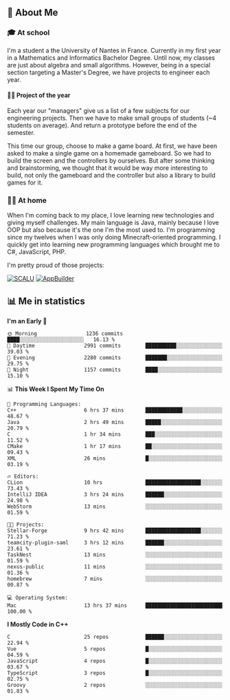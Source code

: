 ## 👀 About Me

### 🎓 At school

I'm a student a the University of Nantes in France. Currently in my first year in a Mathematics and Informatics Bachelor Degree. Until now, my classes are just about algebra and small algorithms. However, being in a special section targeting a Master's Degree, we have projects to engineer each year. 

#### 🔧🔬 Project of the year

Each year our "managers" give us a list of a few subjects for our engineering projects. Then we have to make small groups of students (~4 students on average). And return a prototype before the end of the semester.

This time our group, choose to make a game board. At first, we have been asked to make a single game on a homemade gameboard. So we had to build the screen and the controllers by ourselves. 
But after some thinking and brainstorming, we thought that it would be way more interesting to build, not only the gameboard and the controller but also a library to build games for it.

### 👨‍💻 At home

When I'm coming back to my place, I love learning new technologies and giving myself challenges. My main language is Java, mainly because I love OOP but also because it's the one I'm the most used to. I'm programming since my twelves when I was only doing Minecraft-oriented programming.  I quickly get into learning new programming languages which brought me to C#, JavaScript, PHP. 

I'm pretty proud of those projects:

[![SCALU](https://github-readme-stats.vercel.app/api/pin?username=renardfute&repo=SCALU)](https://github.com/renardfute/scalu)
[![AppBuilder](https://github-readme-stats.vercel.app/api/pin?username=pulsedev2&repo=AppBuilder)](https://github.com/pulsedev2/AppBuilder)

## 📊 Me in statistics
<!--START_SECTION:waka-->
**I'm an Early 🐤** 

```text
🌞 Morning                1236 commits        ████░░░░░░░░░░░░░░░░░░░░░   16.13 % 
🌆 Daytime                2991 commits        ██████████░░░░░░░░░░░░░░░   39.03 % 
🌃 Evening                2280 commits        ███████░░░░░░░░░░░░░░░░░░   29.75 % 
🌙 Night                  1157 commits        ████░░░░░░░░░░░░░░░░░░░░░   15.10 % 
```


📊 **This Week I Spent My Time On** 

```text
💬 Programming Languages: 
C++                      6 hrs 37 mins       ████████████░░░░░░░░░░░░░   48.67 % 
Java                     2 hrs 49 mins       █████░░░░░░░░░░░░░░░░░░░░   20.79 % 
C                        1 hr 34 mins        ███░░░░░░░░░░░░░░░░░░░░░░   11.52 % 
CMake                    1 hr 17 mins        ██░░░░░░░░░░░░░░░░░░░░░░░   09.43 % 
XML                      26 mins             █░░░░░░░░░░░░░░░░░░░░░░░░   03.19 % 

🔥 Editors: 
CLion                    10 hrs              ██████████████████░░░░░░░   73.43 % 
IntelliJ IDEA            3 hrs 24 mins       ██████░░░░░░░░░░░░░░░░░░░   24.98 % 
WebStorm                 13 mins             ░░░░░░░░░░░░░░░░░░░░░░░░░   01.59 % 

🐱‍💻 Projects: 
Stellar-Forge            9 hrs 42 mins       ██████████████████░░░░░░░   71.23 % 
teamcity-plugin-saml     3 hrs 12 mins       ██████░░░░░░░░░░░░░░░░░░░   23.61 % 
TaskNest                 13 mins             ░░░░░░░░░░░░░░░░░░░░░░░░░   01.59 % 
nexus-public             11 mins             ░░░░░░░░░░░░░░░░░░░░░░░░░   01.36 % 
homebrew                 7 mins              ░░░░░░░░░░░░░░░░░░░░░░░░░   00.87 % 

💻 Operating System: 
Mac                      13 hrs 37 mins      █████████████████████████   100.00 % 
```

**I Mostly Code in C++** 

```text
C                        25 repos            ██████░░░░░░░░░░░░░░░░░░░   22.94 % 
Vue                      5 repos             █░░░░░░░░░░░░░░░░░░░░░░░░   04.59 % 
JavaScript               4 repos             █░░░░░░░░░░░░░░░░░░░░░░░░   03.67 % 
TypeScript               3 repos             █░░░░░░░░░░░░░░░░░░░░░░░░   02.75 % 
Groovy                   2 repos             ░░░░░░░░░░░░░░░░░░░░░░░░░   01.83 % 
```




<!--END_SECTION:waka-->
